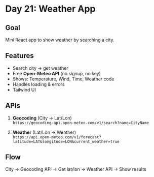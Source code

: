 # Day 21: Weather App

## Goal

Mini React app to show weather by searching a city.

## Features

- Search city → get weather
- Free **Open-Meteo API** (no signup, no key)
- Shows: Temperature, Wind, Time, Weather code
- Handles loading & errors
- Tailwind UI

## APIs

1. **Geocoding** (City → Lat/Lon)  
   `https://geocoding-api.open-meteo.com/v1/search?name=CityName`

2. **Weather** (Lat/Lon → Weather)  
   `https://api.open-meteo.com/v1/forecast?latitude=LAT&longitude=LON&current_weather=true`

## Flow

City → Geocoding API → Get lat/lon → Weather API → Show results
